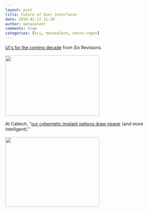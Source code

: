 ```yaml
---
layout: post
title: Future of User Interfaces
date: 2010-02-12 21:20
author: metavalent
comments: true
categories: [bci, metavalent, neuro-cogno]
---
```

<a href="https://sixrevisions.com/user-interface/the-future-of-user-interfaces/">UI's for the coming decade</a> from Six Revisions.<br /><br />
<img src="https://metavalent.files.wordpress.com/2010/02/brainjacked.jpg?w=300&h=192" alt="" title="brainjacked" loading="lazy" width="300" height="192" /><br /><br />
At Caltech, "<a href="https://blog.makezine.com/archive/2008/05/robotic_braincomputer_int.html?CMP=OTC-0D6B48984890">our cybernetic implant options draw nearer</a> (and more intelligent)."<br /><br />
<img src="https://metavalent.files.wordpress.com/2010/02/memsbrainprobe.jpg?w=300&h=222" alt="" title="MEMSbrainprobe" loading="lazy" width="300" height="222" class="alignleft size-medium wp-image-1212" />
